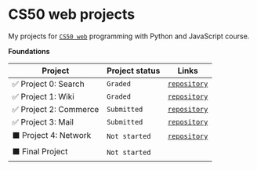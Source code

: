 # CS50 web projects
My projects for [`CS50 web`](https://cs50.harvard.edu/web/2020/) programming with Python and JavaScript course.

**Foundations**

|Project                        |Project status                      |   Links                               
|-------------------------------|------------------------------------|---------------------------------------|
| :white_check_mark: Project 0: Search             | <code>Graded</code>           | 	 [`repository`](https://github.com/elinamad/CS50-web-projects/tree/main/search) 
| :white_check_mark: Project 1: Wiki               | <code>Graded</code>           | 	 [`repository`](https://github.com/elinamad/CS50-web-projects/tree/main/wiki)
| :white_check_mark: Project 2: Commerce           | <code>Submitted</code>           | 	 [`repository`](https://github.com/elinamad/CS50-web-projects/tree/main/commerce)
| :white_check_mark: Project 3: Mail               | <code>Submitted</code>           | 	 [`repository`](https://github.com/elinamad/CS50-web-projects/tree/main/mail)
| :black_large_square: Project 4: Network            | <code>Not started</code>           | 	 [`repository`](https://github.com/elinamad/CS50-web-projects/tree/main/network)
| :black_large_square: Final Project                 | <code>Not started</code>           | 
